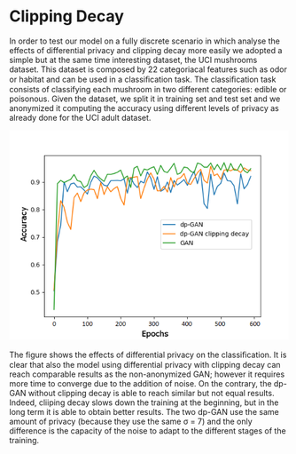 # Clipping Decay
In order to test our model on a fully discrete scenario in which analyse the effects of differential privacy and clipping decay more easily we adopted a simple but at the same time interesting dataset, the UCI mushrooms dataset. This dataset is composed by 22 categoriacal features such as odor or habitat and can be used in a classiﬁcation task. The classiﬁcation task consists of classifying each mushroom in two different categories: edible or poisonous. Given the dataset, we split it in training set and test set and we anonymized it computing the accuracy using different levels of privacy as already done for the UCI adult dataset. 

![Alt text](accuracy_mushrooms.png?raw=true "Title")

The figure shows the effects of differential privacy on the classiﬁcation. It is clear that also the model using differential privacy with clipping decay can reach comparable results as the non-anonymized GAN; however it requires more time to converge due to the addition of noise. On the contrary, the dp-GAN without clipping decay is able to reach similar but not equal results. Indeed, cliiping decay slows down the training at the beginning, but in the long term it is able to obtain better results. The two dp-GAN use the same amount of privacy (because they use the same σ = 7) and the only difference is the capacity of the noise to adapt to the different stages of the training.
